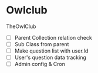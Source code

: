 # Owlclub
TheOwlClub

- [ ] Parent Collection relation check
- [ ] Sub Class from parent
- [ ] Make question list with user.Id 
- [ ] User's question data tracking
- [ ] Admin config & Cron
